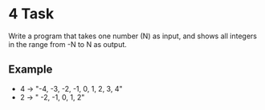 # 4 Task

Write a program that takes one number (N) as input, and shows all integers in
the range from -N to N as output.

## Example

- 4 -> "-4, -3, -2, -1, 0, 1, 2, 3, 4"
- 2 -> " -2, -1, 0, 1, 2"
